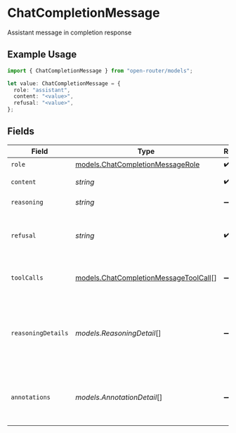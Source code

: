 # ChatCompletionMessage

Assistant message in completion response

## Example Usage

```typescript
import { ChatCompletionMessage } from "open-router/models";

let value: ChatCompletionMessage = {
  role: "assistant",
  content: "<value>",
  refusal: "<value>",
};
```

## Fields

| Field                                                                                | Type                                                                                 | Required                                                                             | Description                                                                          |
| ------------------------------------------------------------------------------------ | ------------------------------------------------------------------------------------ | ------------------------------------------------------------------------------------ | ------------------------------------------------------------------------------------ |
| `role`                                                                               | [models.ChatCompletionMessageRole](../models/chatcompletionmessagerole.md)           | :heavy_check_mark:                                                                   | N/A                                                                                  |
| `content`                                                                            | *string*                                                                             | :heavy_check_mark:                                                                   | Message content                                                                      |
| `reasoning`                                                                          | *string*                                                                             | :heavy_minus_sign:                                                                   | Reasoning output                                                                     |
| `refusal`                                                                            | *string*                                                                             | :heavy_check_mark:                                                                   | Refusal message if content was refused                                               |
| `toolCalls`                                                                          | [models.ChatCompletionMessageToolCall](../models/chatcompletionmessagetoolcall.md)[] | :heavy_minus_sign:                                                                   | Tool calls made by the assistant                                                     |
| `reasoningDetails`                                                                   | *models.ReasoningDetail*[]                                                           | :heavy_minus_sign:                                                                   | Reasoning details delta to send reasoning details back to upstream                   |
| `annotations`                                                                        | *models.AnnotationDetail*[]                                                          | :heavy_minus_sign:                                                                   | Annotations delta to send annotations back to upstream                               |